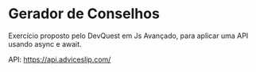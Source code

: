 <h1>Gerador de Conselhos</h1>
Exercício proposto pelo DevQuest em Js Avançado, para aplicar uma API usando async e await. 

API: https://api.adviceslip.com/
